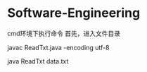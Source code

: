 # Software-Engineering

cmd环境下执行命令
首先，进入文件目录

javac ReadTxt.java -encoding utf-8

java ReadTxt data.txt
